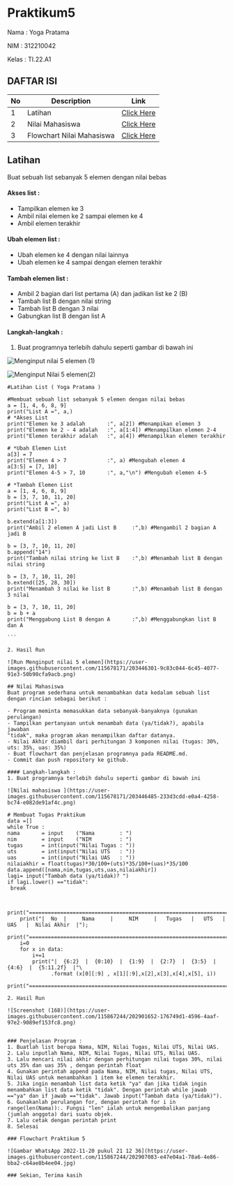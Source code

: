 # Praktikum5
Nama : Yoga Pratama 

NIM : 312210042

Kelas : TI.22.A1

## DAFTAR ISI <br>
| No | Description | Link |
|-----|------|-----|
|1|Latihan|[Click Here](#latihan)|
|2|Nilai Mahasiswa|[Click Here](#nilai-mahasiswa)|
|3|Flowchart Nilai Mahasiswa |[Click Here](#flowchart-nilai-mahasiswa)|

## Latihan
Buat sebuah list sebanyak 5 elemen dengan nilai bebas

#### Akses list :
- Tampilkan elemen ke 3
- Ambil nilai elemen ke 2 sampai elemen ke 4
- Ambil elemen terakhir
#### Ubah elemen list :
- Ubah elemen ke 4 dengan nilai lainnya
- Ubah elemen ke 4 sampai dengan elemen terakhir
#### Tambah elemen list :
- Ambil 2 bagian dari list pertama (A) dan jadikan list ke 2 (B)
- Tambah list B dengan nilai string
- Tambah list B dengan 3 nilai
- Gabungkan list B dengan list A

#### Langkah-langkah :
1. Buat programnya terlebih dahulu seperti gambar di bawah ini

![Menginput nilai 5 elemen (1)](https://user-images.githubusercontent.com/115678171/203445766-790ff353-4f39-4e39-b20a-a753e741b92c.png)

![Menginput Nilai 5 elemen(2)](https://user-images.githubusercontent.com/115678171/203445856-14a360f5-14c0-4334-8c99-5ac968b1e9fc.png)

````
#Latihan List ( Yoga Pratama )

#Membuat sebuah list sebanyak 5 elemen dengan nilai bebas
a = [1, 4, 6, 8, 9]
print("List A =", a,)
# *Akses List
print("Elemen ke 3 adalah       :", a[2]) #Menampikan elemen 3
print("Elemen ke 2 - 4 adalah   :", a[1:4]) #Menampilkan elemen 2-4
print("Elemen terakhir adalah   :", a[4]) #Menampilkan elemen terakhir

# *Ubah Elemen List
a[3] = 7
print("Elemen 4 > 7             :", a) #Mengubah elemen 4
a[3:5] = [7, 10]
print("Elemen 4-5 > 7, 10       :", a,"\n") #Mengubah elemen 4-5

# *Tambah Elemen List
a = [1, 4, 6, 8, 9]
b = [3, 7, 10, 11, 20]
print("List A =", a)
print("List B =", b)

b.extend(a[1:3])
print("Ambil 2 elemen A jadi List B     :",b) #Mengambil 2 bagian A jadi B

b = [3, 7, 10, 11, 20]
b.append("14")
print("Tambah nilai string ke list B    :",b) #Menambah list B dengan nilai string

b = [3, 7, 10, 11, 20]
b.extend([25, 28, 30])
print("Menambah 3 nilai ke list B       :",b) #Menambah list B dengan 3 nilai

b = [3, 7, 10, 11, 20]
b = b + a
print("Menggabung List B dengan A       :",b) #Menggabungkan list B dan A

```
    
2. Hasil Run

![Run Menginput nilai 5 elemen](https://user-images.githubusercontent.com/115678171/203446301-9c83c044-6c45-4077-91e3-50b90cfa9acb.png)

## Nilai Mahasiswa
Buat program sederhana untuk menambahkan data kedalam sebuah list dengan rincian sebagai berikut :

- Program meminta memasukkan data sebanyak-banyaknya (gunakan perulangan)
- Tampilkan pertanyaan untuk menambah data (ya/tidak?), apabila jawaban   
"tidak", maka program akan menampilkan daftar datanya.
- Nilai Akhir diambil dari perhitungan 3 komponen nilai (tugas: 30%, uts: 35%, uas: 35%)
- Buat flowchart dan penjelasan programnya pada README.md.
- Commit dan push repository ke github.

#### Langkah-langkah :
1. Buat programnya terlebih dahulu seperti gambar di bawah ini

![Nilai mahasiswa ](https://user-images.githubusercontent.com/115678171/203446485-233d3cdd-e0a4-4258-bc74-e082de91af4c.png)

# Membuat Tugas Praktikum
data =[]
while True :
nama       = input    ("Nama        : ")
nim        = input    ("NIM         : ")
tugas      = int(input("Nilai Tugas : "))
uts        = int(input("Nilai UTS   : "))
uas        = int(input("Nilai UAS   : "))
nilaiakhir = float(tugas)*30/100+(uts)*35/100+(uas)*35/100
data.append([nama,nim,tugas,uts,uas,nilaiakhir])
lagi= input("Tambah data (ya/tidak)? ")
if lagi.lower() =="tidak":
 break


    print("=====================================================================================");
    print("|  No  |     Nama     |     NIM     |   Tugas   |   UTS   |   UAS   |  Nilai Akhir  |");
    print("=====================================================================================");
    i=0
    for x in data:
        i+=1
        print("|  {6:2}  |  {0:10}  |  {1:9}  |  {2:7}  |  {3:5}  | {4:6}  |  {5:11.2f}  |"\
              .format (x[0][:9] , x[1][:9],x[2],x[3],x[4],x[5], i))
    print("=====================================================================================");
    
2. Hasil Run

![Screenshot (168)](https://user-images.githubusercontent.com/115867244/202901652-176749d1-4596-4aaf-97e2-9089ef153fc8.png)


### Penjelasan Program :
1. Buatlah list berupa Nama, NIM, Nilai Tugas, Nilai UTS, Nilai UAS.
2. Lalu inputlah Nama, NIM, Nilai Tugas, Nilai UTS, Nilai UAS.
3. Lalu mencari nilai akhir dengan perhitungan nilai tugas 30%, nilai uts 35% dan uas 35% , dengan perintah float
4. Gunakan perintah append pada Nama, NIM, Nilai tugas, Nilai UTS, Nilai UAS untuk menambahkan 1 item ke elemen terakhir.
5. Jika ingin menambah list data ketik "ya" dan jika tidak ingin menambahkan list data ketik "tidak". Dengan perintah while jawab =="ya" dan if jawab =="tidak". Jawab input("Tambah data (ya/tidak)").
6. Gunakanlah perulangan for, dengan perintah for i in range(len(Nama)):. Fungsi "len" ialah untuk mengembalikan panjang (jumlah anggota) dari suatu objek.
7. Lalu cetak dengan perintah print
8. Selesai

### Flowchart Praktikum 5

![Gambar WhatsApp 2022-11-20 pukul 21 12 36](https://user-images.githubusercontent.com/115867244/202907083-e47e04a1-78a6-4e86-bba2-c64ae8b4ee04.jpg)

### Sekian, Terima kasih 
